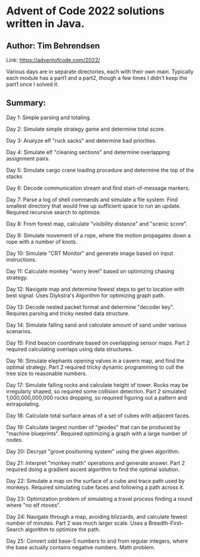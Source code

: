 # Advent of Code 2022 solutions written in Java.
## Author: Tim Behrendsen

Link: https://adventofcode.com/2022/

Various days are in separate directories, each with their own main. Typically each module has a part1 and a part2,
though a few times I didn't keep the part1 once I solved it.

## Summary:

Day 1: Simple parsing and totaling.

Day 2: Simulate simple strategy game and determine total score.

Day 3: Analyze elf "ruck sacks" and determine bad priorities.

Day 4: Simulate elf "cleaning sections" and determine overlapping
    assignment pairs.

Day 5: Simulate cargo crane loading procedure and determine the top of the stacks

Day 6: Decode communication stream and find start-of-message markers.

Day 7: Parse a log of shell commands and simulate a file system. Find smallest
    directory that would free up sufficient space to run an update. Required
    recursive search to optimize.

Day 8: From forest map, calculate "visibility distance" and "scenic score".

Day 9: Simulate movement of a rope, where the motion propagates down a rope
    with a number of knots.

Day 10: Simulate "CRT Monitor" and generate image based on input instructions.

Day 11: Calculate monkey "worry level" based on optimizing chasing strategy.

Day 12: Navigate map and determine fewest steps to get to location with best signal.
    Uses Diykstra's Algorithm for optimizing graph path.

Day 13: Decode nested packet format and determine "decoder key". Requires parsing and
    tricky nested data structure.

Day 14: Simulate falling sand and calculate amount of sand under various scenarios.

Day 15: Find beacon coordinate based on overlapping sensor maps. Part 2 required calculating
    overlaps using data structures.

Day 16: Simulate elephants opening valves in a cavern map, and find the optimal strategy.
    Part 2 required tricky dynamic programming to cull the tree size to reasonable numbers.

Day 17: Simulate falling rocks and calculate height of tower. Rocks may be irregularly
    shaped, so required some collision detection. Part 2 simulated 1,000,000,000,000
    rocks dropping, so required figuring out a pattern and extrapolating.

Day 18: Calculate total surface areas of a set of cubes with adjacent faces.

Day 19: Calculate largest number of "geodes" that can be produced by "machine
    blueprints". Required optimizing a graph with a large number of nodes.

Day 20: Decrypt "grove positioning system" using the given algorithm.

Day 21: Interpret "monkey math" operations and generate answer. Part 2 required doing
    a gradient ascent algorithm to find the optimal solution.

Day 22: Simulate a map on the surface of a cube and trace path used by monkeys.
    Required simulating cube faces and following a path across it.

Day 23: Optimization problem of simulating a travel process finding a round where
    "no elf moves".

Day 24: Navigate through a map, avoiding blizzards, and calculate fewest number of
    minutes. Part 2 was much larger scale. Uses a Breadth-First-Search algorithm
    to optimize the path.

Day 25: Convert odd base-5 numbers to and from regular integers, where the base actually
    contains negative numbers. Math problem.